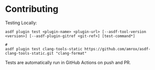 # Contributing

Testing Locally:

```shell
asdf plugin test <plugin-name> <plugin-url> [--asdf-tool-version <version>] [--asdf-plugin-gitref <git-ref>] [test-command*]

#
asdf plugin test clang-tools-static https://github.com/amrox/asdf-clang-tools-static.git "clang-format"
```

Tests are automatically run in GitHub Actions on push and PR.
